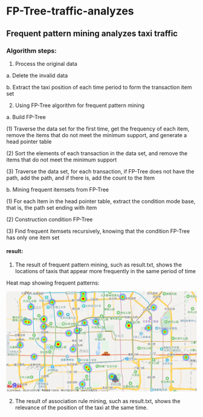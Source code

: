 # FP-Tree-traffic-analyzes
## Frequent pattern mining analyzes taxi traffic

### Algorithm steps: 

1. Process the original data

  a. Delete the invalid data 
  
  b. Extract the taxi position of each time period to form the transaction item set
  
2. Using FP-Tree algorithm for frequent pattern mining
  
  a. Build FP-Tree
  
  (1) Traverse the data set for the first time, get the frequency of each item, remove the items that do not meet the minimum support, and generate a head pointer table
  
  (2) Sort the elements of each transaction in the data set, and remove the items that do not meet the minimum support
  
  (3) Traverse the data set, for each transaction, if FP-Tree does not have the path, add the path, and if there is, add the count to the Item
  
  b. Mining frequent itemsets from FP-Tree
  
  (1) For each Item in the head pointer table, extract the condition mode base, that is, the path set ending with item
  
  (2) Construction condition FP-Tree
  
  (3) Find frequent itemsets recursively, knowing that the condition FP-Tree has only one item set
  
#### result:
1. The result of frequent pattern mining, such as result.txt, shows the locations of taxis that appear more frequently in the same period of time

Heat map showing frequent patterns:

![image](https://github.com/liguanlue/FP-Tree-traffic-analyzes/blob/main/IMG/frequent%20pattern.png)

2. The result of association rule mining, such as result.txt, shows the relevance of the position of the taxi at the same time.
 
